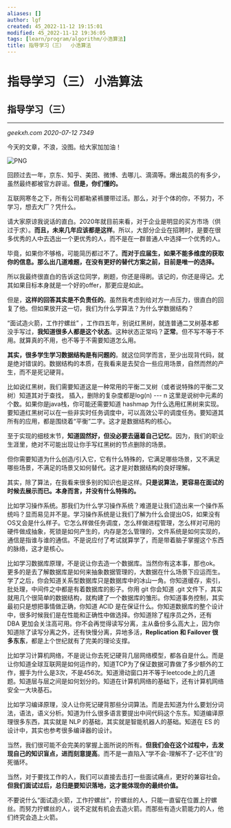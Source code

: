 ```yaml
---
aliases: []
author: lgf
created: 45_2022-11-12 19:15:01
modified: 45_2022-11-12 19:36:05
tags: [learn/program/algorithm/小浩算法]
title: 指导学习（三）  小浩算法
---
```

# 指导学习（三） 小浩算法
## 指导学习（三）

___

_geekxh.com_ _2020-07-12_ _7349_

今天的文章，不浪，没图。给大家加加油！

![PNG](https://www.geekxh.com/assets/img/1.910339d0.jpg)

回顾过去一年，京东、知乎、美团、微博、去哪儿、滴滴等。爆出裁员的有多少，虽然最终都被官方辟谣。**但是，你们懂的。**

互联网寒冬之下，所有公司都勒紧裤腰带过活。那么，对于个体的你，不努力，不学习，想去大厂？凭什么。

请大家原谅我说话的直白。2020年就目前来看，对于企业是明显的买方市场（供过于求）。**而且，未来几年应该都是这样**。所以，大部分企业在招聘时，是要在很多优秀的人中去选出一个更优秀的人，而不是在一群普通人中选择一个优秀的人。

毕竟，如果你不够格，可能简历都过不了。**而对于应届生，如果不能多维度的获取你的信息。那么出几道难题，在没有更好的替代方案之前，目前是唯一的选择。**

所以我最终很直白的告诉这位同学，刷题，你还是得刷。该记的，你还是得记。尤其如果目标本身就是一个好的offer，那更应是如此。

但是，**这样的回答其实是不负责任的**。虽然我考虑到给对方一点压力，很直白的回复了他。但如果放开这一切，我们为什么学算法？为什么学数据结构？

“面试造火箭，工作拧螺丝” ，工作四五年，别说红黑树，就连普通二叉树基本都没手写过，**我知道很多人都是这个状态**。这种状态正常吗？**正常**。但不写不等于不用。就算真的不用，也不等于不需要知道怎么用。

**其实，很多学生学习数据结构是有问题的**。就这位同学而言，至少出现背代码，就是绝对错误的。数据结构的本质，在我看来是去契合一些应用场景，自然而然的产生，而不是死记硬背。

比如说红黑树，我们需要知道这是一种常用的平衡二叉树（或者说特殊的平衡二叉树）知道其对于查找， 插入，删除的复杂度都是log(n) --- n 这里是说树中元素的个数。如果你是java栈，你可能还需要知道 hashmap 为什么选用红黑树来实现。要知道红黑树可以在一些非实时任务调度中，可以高效公平的调度任务。要知道其所有的应用，都是围绕着“平衡”二字。这才是数据结构的核心。

至于实现的细枝末节，**知道固然好，但没必要去逼着自己记忆**。因为，我们的职业生涯里，绝对不可能出现让你手写红黑树的节点删除的场景。

但你需要知道为什么创造/引入它，它有什么特殊的，它满足哪些场景，又不满足哪些场景，不满足的场景又如何替代。这才是对数据结构的良好理解。

其实，除了算法，在我看来很多别的知识也是这样。**只是说算法，更容易在面试的时候去展示而已。本身而言，并没有什么特殊的。**

比如学习操作系统。那我们为什么学习操作系统？难道是让我们造出来一个操作系统吗？显而易见并不是。学习操作系统是让我们了解为什么会提出OS，如果没有OS又会是什么样子。它怎么样做任务调度，怎么样做进程管理，怎么样对可用的硬件做成抽象，死锁是如何产生的，内存是怎么管理的，文件系统是如何实现的，通信是指谁与谁的通信。不是说应付了考试就算学了，而是带着脑子掌握这个东西的脉络，这才是核心。

比如学习数据库原理，不是说让你去造一个数据库。当然你有这本事，那也ok。更多的是去了解数据库是如何来抽象数据管理的，大数据在什么场景下应运而生。学了之后，你会知道关系型数据库只是数据库中的冰山一角。你知道缓存，索引，批处理，中间件之中都是有着数据库的影子。你用 git 你会知道 .git 文件下，其实就用几个很简单的数据结构，就构建了一个数据库的雏形。你知道事务控制，其实最初只是想把事情做正确，你知道 ACID 是在保证什么。你知道数据库的整个设计中，很多时候我们是在性能和正确性中做选择。你知道除了程序员之外，还有 DBA 更加会关注高可用。你不会再觉得读写分离，主从备份多么高大上，因为你知道除了读写分离之外，还有快慢分离，异地多活，**Replication 和 Failover 很多东东**，都是上个世纪就有了完美的理论支撑。

比如学习计算机网络，不是说让你去死记硬背几层网络模型，都各自是什么。而是让你知道全球互联网是如何运作的，知道TCP为了保证数据可靠做了多少额外的工作，握手为什么是3次，不是456次。知道滑动窗口并不等于leetcode上的几道题。知道层与层之间是如何划分的。知道在计算机网络的基础下，还有计算机网络安全一大块基石。

比如学习编译原理，没人让你死记硬背那些分词算法。而是去知道为什么要划分词法，语法，语义分析。知道为什么很多语言要提出中间代码这个东东。知道编译原理很多东西，其实就是 NLP 的基础，其实就是智能机器人的基础。知道在 ES 的设计中，其实也参考很多编译器的设计。

当然，我们很可能不会完美的掌握上面所说的所有。**但我们会在这个过程中，去发现自己的知识盲点，进而刻意提高**。而不是一直陷入“学不会-理解不了-记不住”的死循环。

当然，对于要找工作的人，我们可以直接去击打一些面试痛点，更好的兼容社会。**但我们面试过后，总归是要知识落地，这才能体现你的最终价值。**

不要说什么“面试造火箭，工作拧螺丝”，拧螺丝的人，只能一直留在位置上拧螺丝。而努力拧螺丝的人，说不定就有机会去造火箭。而那些有造火箭能力的人，他们终究会造上火箭。
